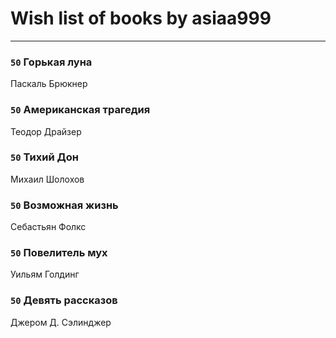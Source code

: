 # Wish list of books by asiaa999
---

### `50` Горькая луна
Паскаль Брюкнер

### `50` Американская трагедия
Теодор Драйзер

### `50` Тихий Дон
Михаил Шолохов

### `50` Возможная жизнь
Себастьян Фолкс

### `50` Повелитель мух
Уильям Голдинг

### `50` Девять рассказов
Джером Д. Сэлинджер

